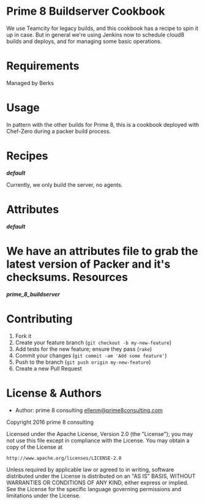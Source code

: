 Prime 8 Buildserver Cookbook
============================
We use Teamcity for legacy builds, and this cookbook has a recipe to spin it up in case.
But in general we're using Jenkins now to schedule cloud8 builds and deploys, and for managing
some basic operations. 

Requirements
============
Managed by Berks

Usage
=====
In pattern with the other builds for Prime 8, this is a cookbook deployed with Chef-Zero
during a packer build process. 

Recipes
=======

***default***

Currently, we only build the server, no agents. 

Attributes
==========

***default***

We have an attributes file to grab the latest version of Packer and it's checksums.
Resources
=========

***prime_8_buildserver***

Contributing
============

1. Fork it
2. Create your feature branch (`git checkout -b my-new-feature`)
3. Add tests for the new feature; ensure they pass (`rake`)
4. Commit your changes (`git commit -am 'Add some feature'`)
5. Push to the branch (`git push origin my-new-feature`)
6. Create a new Pull Request

License & Authors
=================
- Author: prime 8 consulting <ellenm@prime8consulting.com>

Copyright 2016 prime 8 consulting

Licensed under the Apache License, Version 2.0 (the "License");
you may not use this file except in compliance with the License.
You may obtain a copy of the License at

    http://www.apache.org/licenses/LICENSE-2.0

Unless required by applicable law or agreed to in writing, software
distributed under the License is distributed on an "AS IS" BASIS,
WITHOUT WARRANTIES OR CONDITIONS OF ANY KIND, either express or implied.
See the License for the specific language governing permissions and
limitations under the License.
